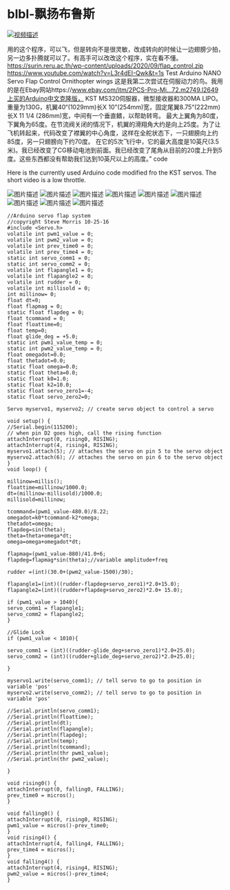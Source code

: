# blbl-飘扬布鲁斯
[![视频描述](https://img.youtube.com/vi/L3r4dEI-Qwk/hqdefault.jpg)](https://www.youtube.com/embed/L3r4dEI-Qwk)

用的这个程序，可以飞，但是转向不是很灵敏，改成转向的时候让一边翅膀少拍，另一边多扑腾就可以了。有高手可以改改这个程序，实在看不懂。
https://surin.reru.ac.th/wp-content/uploads/2020/09/flap_control.zip
https://www.youtube.com/watch?v=L3r4dEI-Qwk&t=1s
Test Arduino NANO Servo Flap Control Ornithopter wings 
这是我第二次尝试在伺服动力的鸟。我用的是在Ebay网站https://www.ebay.com/itm/2PCS-Pro-Mi...72.m2749.l2649上买的Arduino中文克隆版，
KST MS320伺服器，微型接收器和300MA LIPO。
重量为130G，机翼40“(1029mm)长X 10”(254mm)宽，固定尾翼8.75“(222mm)长X 11 1/4 (286mm)宽，中间有一个垂直鳍，以帮助转弯。
最大上翼角为80度，下翼角为65度。在节流阀关闭的情况下，机翼的滑翔角大约是向上25度。为了让飞机转起来，代码改变了襟翼的中心角度，这样在全舵状态下，一只翅膀向上约85度，另一只翅膀向下约70度。
在它的5次飞行中，它的最大高度是10英尺(3.5米)。我已经改变了CG移动电池到前面。我已经改变了尾角从目前的20度上升到5度。这些东西都没有帮助我们达到10英尺以上的高度。”
code 

Here is the currently used Arduino code modified fro the KST servos.
The short video is a low throttle.

![图片描述](https://static.rcgroups.net/forums/attachments/1/1/5/3/3/0/a10762864-244-IMG_20180111_193313579.jpg)
![图片描述](https://static.rcgroups.net/forums/attachments/1/1/5/3/3/0/a10762865-133-IMG_20180111_193342606.jpg)
![图片描述](https://static.rcgroups.net/forums/attachments/1/1/5/3/3/0/a10762866-64-IMG_20180111_193424128.jpg)
![图片描述](https://static.rcgroups.net/forums/attachments/1/1/5/3/3/0/a10762867-63-IMG_20180111_193432578.jpg)
![图片描述](https://static.rcgroups.net/forums/attachments/1/1/5/3/3/0/a10762868-239-IMG_20180111_193440355.jpg)
![图片描述](https://static.rcgroups.net/forums/attachments/1/1/5/3/3/0/a10762869-232-IMG_20180226_122754300.jpg)
![图片描述](https://static.rcgroups.net/forums/attachments/1/1/5/3/3/0/a10762870-53-IMG_20180226_122838704.jpg)
![图片描述](https://static.rcgroups.net/forums/attachments/1/1/5/3/3/0/a10762871-42-IMG_20180226_122907170.jpg)
![图片描述](https://static.rcgroups.net/forums/attachments/1/1/5/3/3/0/a10762872-5-IMG_20180226_122927941.jpg)

```
//Arduino servo flap system
//copyright Steve Morris 10-25-16
#include <Servo.h>
volatile int pwm1_value = 0;
volatile int pwm2_value = 0;
volatile int prev_time0 = 0;
volatile int prev_time4 = 0;
static int servo_comm1 = 0;
static int servo_comm2 = 0;
volatile int flapangle1 = 0;
volatile int flapangle2 = 0;
volatile int rudder = 0;
volatile int millisold = 0;
int millinow= 0;
float dt=0;
float flapmag = 0;
static float flapdeg = 0;
float tcommand = 0;
float floattime=0;
float temp=0;
float glide_deg = +5.0;
static int pwm1_value_temp = 0;
static int pwm2_value_temp = 0;
float omegadot=0.0;
float thetadot=0.0;
static float omega=0.0;
static float theta=0.0;
static float k0=1.0;
static float k2=10.0;
static float servo_zero1=-4;
static float servo_zero2=0;

Servo myservo1, myservo2; // create servo object to control a servo

void setup() {
//Serial.begin(115200);
// when pin D2 goes high, call the rising function
attachInterrupt(0, rising0, RISING);
attachInterrupt(4, rising4, RISING);
myservo1.attach(5); // attaches the servo on pin 5 to the servo object
myservo2.attach(6); // attaches the servo on pin 6 to the servo object
}
void loop() {

millinow=millis();
floattime=millinow/1000.0;
dt=(millinow-millisold)/1000.0;
millisold=millinow;

tcommand=(pwm1_value-480.0)/8.22;
omegadot=k0*tcommand-k2*omega;
thetadot=omega;
flapdeg=sin(theta);
theta=theta+omega*dt;
omega=omega+omegadot*dt;

flapmag=(pwm1_value-880)/41.0+6;
flapdeg=flapmag*sin(theta);//variable amplitude+freq

rudder =(int)(30.0+(pwm2_value-1500)/30);

flapangle1=(int)((rudder-flapdeg+servo_zero1)*2.0+15.0);
flapangle2=(int)((rudder+flapdeg+servo_zero2)*2.0+ 15.0);

if (pwm1_value > 1040){
servo_comm1 = flapangle1;
servo_comm2 = flapangle2;
}

//Glide Lock
if (pwm1_value < 1010){

servo_comm1 = (int)((rudder-glide_deg+servo_zero1)*2.0+25.0);
servo_comm2 = (int)((rudder+glide_deg+servo_zero2)*2.0+25.0);

}

myservo1.write(servo_comm1); // tell servo to go to position in variable 'pos'
myservo2.write(servo_comm2); // tell servo to go to position in variable 'pos'

//Serial.println(servo_comm1);
//Serial.println(floattime);
//Serial.println(dt);
//Serial.println(flapangle);
//Serial.println(flapdeg);
//Serial.println(temp);
//Serial.println(tcommand);
//Serial.println(thr pwm1_value);
//Serial.println(thr pwm2_value);

}

void rising0() {
attachInterrupt(0, falling0, FALLING);
prev_time0 = micros();
}

void falling0() {
attachInterrupt(0, rising0, RISING);
pwm1_value = micros()-prev_time0;
}
void rising4() {
attachInterrupt(4, falling4, FALLING);
prev_time4 = micros();
}
void falling4() {
attachInterrupt(4, rising4, RISING);
pwm2_value = micros()-prev_time4;
}
```
